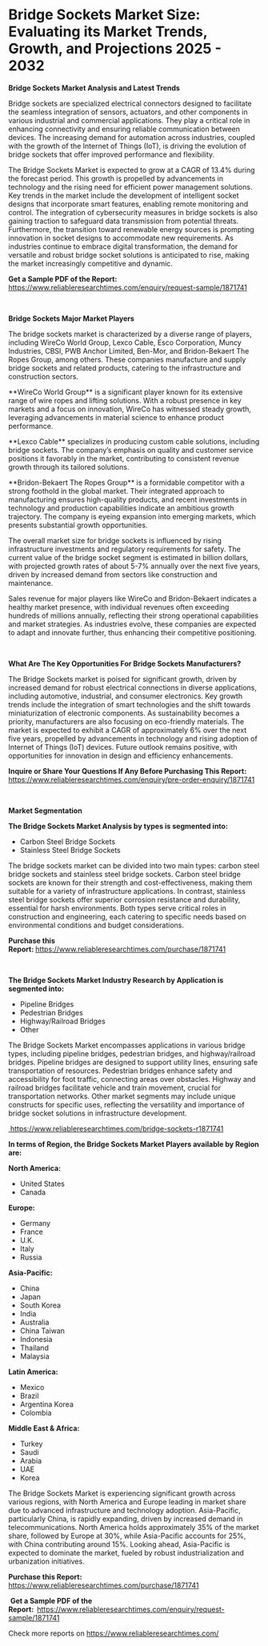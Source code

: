 <p><h1>Bridge Sockets Market Size: Evaluating its Market Trends, Growth, and Projections 2025 - 2032</h1></p><p><strong>Bridge Sockets Market Analysis and Latest Trends</strong></p>
<p><p>Bridge sockets are specialized electrical connectors designed to facilitate the seamless integration of sensors, actuators, and other components in various industrial and commercial applications. They play a critical role in enhancing connectivity and ensuring reliable communication between devices. The increasing demand for automation across industries, coupled with the growth of the Internet of Things (IoT), is driving the evolution of bridge sockets that offer improved performance and flexibility.</p><p>The Bridge Sockets Market is expected to grow at a CAGR of 13.4% during the forecast period. This growth is propelled by advancements in technology and the rising need for efficient power management solutions. Key trends in the market include the development of intelligent socket designs that incorporate smart features, enabling remote monitoring and control. The integration of cybersecurity measures in bridge sockets is also gaining traction to safeguard data transmission from potential threats. Furthermore, the transition toward renewable energy sources is prompting innovation in socket designs to accommodate new requirements. As industries continue to embrace digital transformation, the demand for versatile and robust bridge socket solutions is anticipated to rise, making the market increasingly competitive and dynamic.</p></p>
<p><strong>Get a Sample PDF of the Report:&nbsp;</strong> <a href="https://www.reliableresearchtimes.com/enquiry/request-sample/1871741?utm_campaign=2472&utm_medium=2&utm_source=Github&utm_content=ia&utm_term=16022025&utm_id=bridge-sockets">https://www.reliableresearchtimes.com/enquiry/request-sample/1871741</a></p>
<p>&nbsp;</p>
<p><strong>Bridge Sockets Major Market Players</strong></p>
<p><p>The bridge sockets market is characterized by a diverse range of players, including WireCo World Group, Lexco Cable, Esco Corporation, Muncy Industries, CBSI, PWB Anchor Limited, Ben-Mor, and Bridon-Bekaert The Ropes Group, among others. These companies manufacture and supply bridge sockets and related products, catering to the infrastructure and construction sectors.</p><p>**WireCo World Group** is a significant player known for its extensive range of wire ropes and lifting solutions. With a robust presence in key markets and a focus on innovation, WireCo has witnessed steady growth, leveraging advancements in material science to enhance product performance.</p><p>**Lexco Cable** specializes in producing custom cable solutions, including bridge sockets. The company’s emphasis on quality and customer service positions it favorably in the market, contributing to consistent revenue growth through its tailored solutions.</p><p>**Bridon-Bekaert The Ropes Group** is a formidable competitor with a strong foothold in the global market. Their integrated approach to manufacturing ensures high-quality products, and recent investments in technology and production capabilities indicate an ambitious growth trajectory. The company is eyeing expansion into emerging markets, which presents substantial growth opportunities.</p><p>The overall market size for bridge sockets is influenced by rising infrastructure investments and regulatory requirements for safety. The current value of the bridge socket segment is estimated in billion dollars, with projected growth rates of about 5-7% annually over the next five years, driven by increased demand from sectors like construction and maintenance.</p><p>Sales revenue for major players like WireCo and Bridon-Bekaert indicates a healthy market presence, with individual revenues often exceeding hundreds of millions annually, reflecting their strong operational capabilities and market strategies. As industries evolve, these companies are expected to adapt and innovate further, thus enhancing their competitive positioning.</p></p>
<p>&nbsp;</p>
<p><strong>What Are The Key Opportunities For Bridge Sockets Manufacturers?</strong></p>
<p><p>The Bridge Sockets market is poised for significant growth, driven by increased demand for robust electrical connections in diverse applications, including automotive, industrial, and consumer electronics. Key growth trends include the integration of smart technologies and the shift towards miniaturization of electronic components. As sustainability becomes a priority, manufacturers are also focusing on eco-friendly materials. The market is expected to exhibit a CAGR of approximately 6% over the next five years, propelled by advancements in technology and rising adoption of Internet of Things (IoT) devices. Future outlook remains positive, with opportunities for innovation in design and efficiency enhancements.</p></p>
<p><strong>Inquire or Share Your Questions If Any Before Purchasing This Report:</strong> <a href="https://www.reliableresearchtimes.com/enquiry/pre-order-enquiry/1871741?utm_campaign=2472&utm_medium=2&utm_source=Github&utm_content=ia&utm_term=16022025&utm_id=bridge-sockets">https://www.reliableresearchtimes.com/enquiry/pre-order-enquiry/1871741</a></p>
<p>&nbsp;</p>
<p><strong>Market Segmentation</strong></p>
<p><strong>The Bridge Sockets Market Analysis by types is segmented into:</strong></p>
<p><ul><li>Carbon Steel Bridge Sockets</li><li>Stainless Steel Bridge Sockets</li></ul></p>
<p><p>The bridge sockets market can be divided into two main types: carbon steel bridge sockets and stainless steel bridge sockets. Carbon steel bridge sockets are known for their strength and cost-effectiveness, making them suitable for a variety of infrastructure applications. In contrast, stainless steel bridge sockets offer superior corrosion resistance and durability, essential for harsh environments. Both types serve critical roles in construction and engineering, each catering to specific needs based on environmental conditions and budget considerations.</p></p>
<p><strong>Purchase this Report:&nbsp;</strong><a href="https://www.reliableresearchtimes.com/purchase/1871741?utm_campaign=2472&utm_medium=2&utm_source=Github&utm_content=ia&utm_term=16022025&utm_id=bridge-sockets">https://www.reliableresearchtimes.com/purchase/1871741</a></p>
<p>&nbsp;</p>
<p><strong>The Bridge Sockets Market Industry Research by Application is segmented into:</strong></p>
<p><ul><li>Pipeline Bridges</li><li>Pedestrian Bridges</li><li>Highway/Railroad Bridges</li><li>Other</li></ul></p>
<p><p>The Bridge Sockets Market encompasses applications in various bridge types, including pipeline bridges, pedestrian bridges, and highway/railroad bridges. Pipeline bridges are designed to support utility lines, ensuring safe transportation of resources. Pedestrian bridges enhance safety and accessibility for foot traffic, connecting areas over obstacles. Highway and railroad bridges facilitate vehicle and train movement, crucial for transportation networks. Other market segments may include unique constructs for specific uses, reflecting the versatility and importance of bridge socket solutions in infrastructure development.</p></p>
<p><a href="https://www.reliableresearchtimes.com/bridge-sockets-r1871741?utm_campaign=2472&utm_medium=2&utm_source=Github&utm_content=ia&utm_term=16022025&utm_id=bridge-sockets">&nbsp;https://www.reliableresearchtimes.com/bridge-sockets-r1871741</a></p>
<p><strong>In terms of Region, the Bridge Sockets Market Players available by Region are:</strong></p>
<p>
    <p> <strong> North America: </strong>
        <ul>
            <li>United States</li>
            <li>Canada</li>
        </ul>
        </p> 
    <p> <strong> Europe: </strong>
        <ul>
            <li>Germany</li>
            <li>France</li>
            <li>U.K.</li>
            <li>Italy</li>
            <li>Russia</li>
        </ul>
        </p> 
    <p> <strong> Asia-Pacific: </strong>
        <ul>
            <li>China</li>
            <li>Japan</li>
            <li>South Korea</li>
            <li>India</li>
            <li>Australia</li>
            <li>China Taiwan</li>
            <li>Indonesia</li>
            <li>Thailand</li>
            <li>Malaysia</li>
        </ul>
        </p> 
    <p> <strong> Latin America: </strong>
        <ul>
            <li>Mexico</li>
            <li>Brazil</li>
            <li>Argentina Korea</li>
            <li>Colombia</li>
        </ul>
        </p> 
    <p> <strong> Middle East & Africa: </strong>
        <ul>
            <li>Turkey</li>
            <li>Saudi</li>
            <li>Arabia</li>
            <li>UAE</li>
            <li>Korea</li>
        </ul>
    </p>
    </p>
<p><p>The Bridge Sockets Market is experiencing significant growth across various regions, with North America and Europe leading in market share due to advanced infrastructure and technology adoption. Asia-Pacific, particularly China, is rapidly expanding, driven by increased demand in telecommunications. North America holds approximately 35% of the market share, followed by Europe at 30%, while Asia-Pacific accounts for 25%, with China contributing around 15%. Looking ahead, Asia-Pacific is expected to dominate the market, fueled by robust industrialization and urbanization initiatives.</p></p>
<p><strong>Purchase this Report: </strong><a href="https://www.reliableresearchtimes.com/purchase/1871741?utm_campaign=2472&utm_medium=2&utm_source=Github&utm_content=ia&utm_term=16022025&utm_id=bridge-sockets">https://www.reliableresearchtimes.com/purchase/1871741</a></p>
<p>&nbsp;<strong>Get a Sample PDF of the Report:&nbsp;&nbsp;</strong><a href="https://www.reliableresearchtimes.com/enquiry/request-sample/1871741?utm_campaign=2472&utm_medium=2&utm_source=Github&utm_content=ia&utm_term=16022025&utm_id=bridge-sockets">https://www.reliableresearchtimes.com/enquiry/request-sample/1871741</a></p>
<p><strong></strong></p>
<p>Check more reports on <a href="https://www.reliableresearchtimes.com/?utm_campaign=2472&utm_medium=2&utm_source=Github&utm_content=ia&utm_term=16022025&utm_id=bridge-sockets">https://www.reliableresearchtimes.com/</a></p>